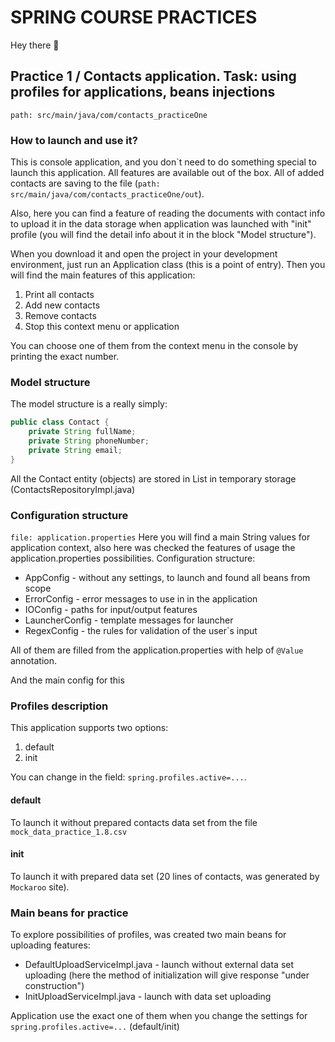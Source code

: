 # SPRING COURSE PRACTICES

Hey there :wave:

## Practice 1 / Contacts application. Task:  using profiles for applications, beans injections

`path: src/main/java/com/contacts_practiceOne`

### How to launch and use it?

This is console application, and you don\`t need to do something special to launch this application.
All features are available out of the box. All of added contacts are saving to the file (`path: src/main/java/com/contacts_practiceOne/out`).

Also, here you can find a feature of reading the documents with contact info to upload it in the data storage when application was launched with "init" profile 
(you will find the detail info about it in the block "Model structure").

When you download it and open the project in your development environment, just run an Application class
(this is a point of entry). Then you will find the main features of this application:
1) Print all contacts
2) Add new contacts
3) Remove contacts
4) Stop this context menu or application

You can choose one of them from the context menu in the console by printing the exact number.

####

### Model structure

The model structure is a really simply:
```java
public class Contact {
    private String fullName;
    private String phoneNumber;
    private String email;
}
```

All the Contact entity (objects) are stored in List<Contact> in temporary storage (ContactsRepositoryImpl.java)

### Configuration structure
`file: application.properties`
Here you will find a main String values for application context,
also here was checked the features of usage the application.properties possibilities. Configuration structure:
* AppConfig - without any settings, to launch and found all beans from scope
* ErrorConfig - error messages to use in in the application
* IOConfig - paths for input/output features
* LauncherConfig - template messages for launcher
* RegexConfig - the rules for validation of the user\`s input

All of them are filled from the application.properties with help of `@Value` annotation.

And the main config for this

### Profiles description

This application supports two options:

1) default
2) init

You can change in the field: `spring.profiles.active=...`.

#### default
To launch it without prepared contacts data set from the file `mock_data_practice_1.8.csv`

#### init
To launch it with prepared data set (20 lines of contacts, was generated by `Mockaroo` site).


### Main beans for practice
To explore possibilities of profiles, was created two main beans for uploading features:
* DefaultUploadServiceImpl.java - launch without external data set uploading (here the method of initialization will give response "under construction")
* InitUploadServiceImpl.java - launch with data set uploading

Application use the exact one of them when you change the settings for `spring.profiles.active=...` (default/init)

